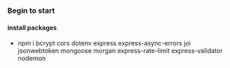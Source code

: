 ### Begin to start

#### install packages
- npm i bcrypt cors dotenv express express-async-errors joi jsonwebtoken mongoose morgan express-rate-limit express-validator nodemon  
